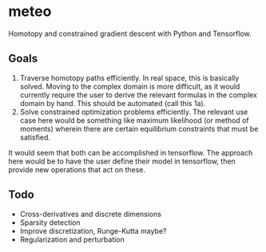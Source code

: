 meteo
=====

Homotopy and constrained gradient descent with Python and Tensorflow.

Goals
-----

1. Traverse homotopy paths efficiently. In real space, this is basically solved. Moving to the complex domain is more difficult, as it would currently require the user to derive the relevant formulas in the complex domain by hand. This should be automated (call this 1a).
2. Solve constrained optimization problems efficiently. The relevant use case here would be something like maximum likelihood (or method of moments) wherein there are certain equilibrium constraints that must be satisfied.

It would seem that both can be accomplished in tensorflow. The approach here would be to have the user define their model in tensorflow, then provide new operations that act on these.

Todo
----

+ Cross-derivatives and discrete dimensions
+ Sparsity detection
+ Improve discretization, Runge-Kutta maybe?
+ Regularization and perturbation
